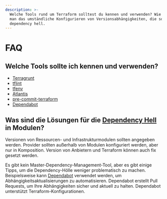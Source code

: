 ```yaml
---
description: >-
  Welche Tools rund um Terraform solltest du kennen und verwenden? Wie vermeidet
  man das umständliche Konfigurieren von Versionsabhängigkeiten, die sogenannte
  dependency hell.
---
```


# FAQ

## Welche Tools sollte ich kennen und verwenden?

* [Terragrunt](https://terragrunt.gruntwork.io/)
* [tflint](https://github.com/terraform-linters/tflint)
* [tfenv](https://github.com/tfutils/tfenv)
* [Atlantis](https://www.runatlantis.io/)
* [pre-commit-terraform](https://github.com/antonbabenko/pre-commit-terraform)
* [Dependabot](https://github.blog/2020-06-01-keep-all-your-packages-up-to-date-with-dependabot/)

## Was sind die Lösungen für die [Dependency Hell](https://en.wikipedia.org/wiki/Dependency_hell) in Modulen?

Versionen von Ressourcen- und Infrastrukturmodulen sollten angegeben werden. Provider sollten außerhalb von Modulen konfiguriert werden, aber nur in Komposition. Version von Anbietern und Terraform können auch fix gesetzt werden.

Es gibt kein Master-Dependency-Management-Tool, aber es gibt einige Tipps, um die Dependency-Hölle weniger problematisch zu machen. Beispielsweise kann [Dependabot](https://dependabot.com/) verwendet werden, um Abhängigkeitsaktualisierungen zu automatisieren. Dependabot erstellt Pull Requests, um Ihre Abhängigkeiten sicher und aktuell zu halten. Dependabot unterstützt Terraform-Konfigurationen.

